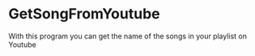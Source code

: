# GetSongFromYoutube
With this program you can get the name of the songs in your playlist on Youtube

